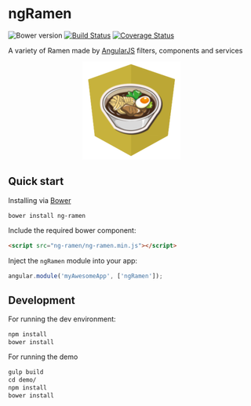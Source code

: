 # ngRamen

![Bower version](https://img.shields.io/bower/v/ng-ramen.svg)
[![Build Status](https://secure.travis-ci.org/ng-ramen/ng-ramen.svg)](https://travis-ci.org/ng-ramen/ng-ramen) [![Coverage Status](https://coveralls.io/repos/github/ng-ramen/ng-ramen/badge.svg?branch=master)](https://coveralls.io/github/ng-ramen/ng-ramen?branch=master)

A variety of Ramen made by [AngularJS](https://angularjs.org/) filters, components and services

<p align="center">
  <img src="https://raw.githubusercontent.com/astagi/mystatics/master/ng-ramen/ngramen-small.png"/>
</p>

## Quick start

Installing via [Bower](bower)
```
bower install ng-ramen
```

Include the required bower component:
``` html
<script src="ng-ramen/ng-ramen.min.js"></script>
```

Inject the `ngRamen` module into your app:
``` JavaScript
angular.module('myAwesomeApp', ['ngRamen']);
```

## Development
For running the dev environment:
```
npm install
bower install
```

For running the demo
```
gulp build
cd demo/
npm install
bower install
```
